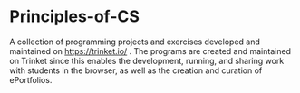 # Principles-of-CS
A collection of programming projects and exercises developed and maintained on https://trinket.io/ .
The programs are created and maintained on Trinket since this enables the development, running, and sharing work with students 
in the browser, as well as the creation and curation of ePortfolios.
